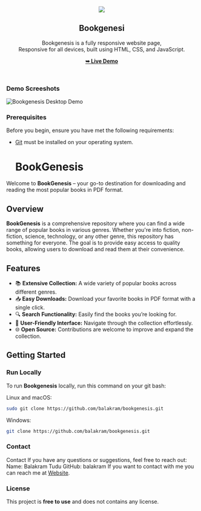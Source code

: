 <div align="center">
  


  <br />
  <br />
  
  <img src="[https://balakram.github.io/btstudios/assets/img/btlogo.png]" />

  <h2 align="center">Bookgenesi</h2>

  Bookgenesis is a fully responsive  website page, <br />Responsive for all devices, built using HTML, CSS, and JavaScript.

  <a href="https://balakram.github.io/bookgenesis/"><strong>➥ Live Demo</strong></a>

</div>

<br />

### Demo Screeshots

![Bookgenesis Desktop Demo]([https://balakram.github.io/balakramtudu/img/projects/project-4.png])

### Prerequisites

Before you begin, ensure you have met the following requirements:

* [Git](https://git-scm.com/downloads "Download Git") must be installed on your operating system.

  # BookGenesis

Welcome to **BookGenesis** – your go-to destination for downloading and reading the most popular books in PDF format.

## Overview

**BookGenesis** is a comprehensive repository where you can find a wide range of popular books in various genres. Whether you're into fiction, non-fiction, science, technology, or any other genre, this repository has something for everyone. The goal is to provide easy access to quality books, allowing users to download and read them at their convenience.

## Features

- 📚 **Extensive Collection:** A wide variety of popular books across different genres.
- 📥 **Easy Downloads:** Download your favorite books in PDF format with a single click.
- 🔍 **Search Functionality:** Easily find the books you’re looking for.
- 📖 **User-Friendly Interface:** Navigate through the collection effortlessly.
- 🌐 **Open Source:** Contributions are welcome to improve and expand the collection.

## Getting Started


### Run Locally

To run **Bookgenesis** locally, run this command on your git bash:

Linux and macOS:

```bash
sudo git clone https://github.com/balakram/bookgenesis.git
```

Windows:

```bash
git clone https://github.com/balakram/bookgenesis.git
```

### Contact
Contact
If you have any questions or suggestions, feel free to reach out:
Name: Balakram Tudu
GitHub: balakram
If you want to contact with me you can reach me at [Website]([https://balakram.github.io/balakramtudu/]).

### License

This project is **free to use** and does not contains any license.
